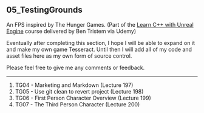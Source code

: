 ## 05_TestingGrounds
An FPS inspired by The Hunger Games. (Part of the [Learn C++ with Unreal Engine](https://www.udemy.com/unrealcourse/learn/v4/overview) course delivered by Ben Tristem via Udemy)

Eventually after completing this section, I hope I will be able to expand on it and make my own game Tesseract.
Until then I will add all of my code and asset files here as my own form of source control.

Please feel free to give me any comments or feedback.


---

1. TG04 - Marketing and Markdown (Lecture 197)
1. TG05 - Use git clean to revert project (Lecture 198)
1. TG06 - First Person Character Overview (Lecture 199)
1. TG07 - The Third Person Character (Lecture 200)